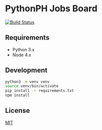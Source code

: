 # PythonPH Jobs Board

[![Build Status](https://semaphoreci.com/api/v1/pythonph/jobs-board/branches/master/badge.svg)](https://semaphoreci.com/pythonph/jobs-board)

## Requirements

- Python 3.x
- Node 4.x

## Development

```bash
python3 -m venv venv
source venv/bin/activate
pip install -r requirements.txt
npm install
```

## License

[MIT](./LICENSE)
